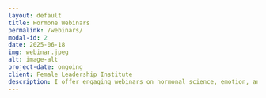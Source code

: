 ```yaml
---
layout: default
title: Hormone Webinars 
permalink: /webinars/
modal-id: 2
date: 2025-06-18
img: webinar.jpeg
alt: image-alt
project-date: ongoing
client: Female Leadership Institute
description: I offer engaging webinars on hormonal science, emotion, and mental health for academic, public, and corporate audiences.
---
```

